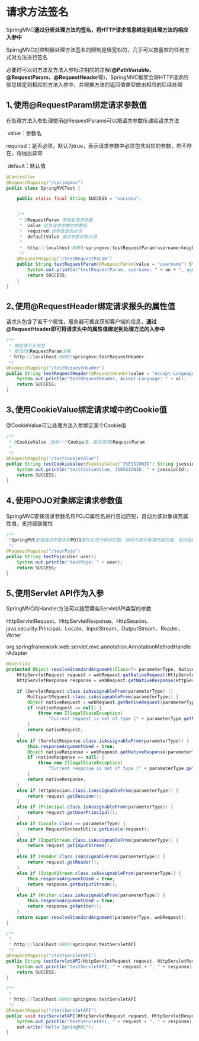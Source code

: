 # 请求方法签名

SpringMVC**通过分析处理方法的签名，将HTTP请求信息绑定到处理方法的相应入参中**

SpirngMVC对控制器处理方法签名的限制是很宽松的，几乎可以按喜欢的任何方式对方法进行签名

必要时可以对方法及方法入参标注相应的注解(**@PathVariable、@RequestParam、@RequestHeader**等)，SpringMVC框架会将HTTP请求的信息绑定到相应的方法入参中，并根据方法的返回值类型做出相应的后续处理

## 1､使用@RequestParam绑定请求参数值

在处理方法入参处理使用@RequestParams可以把请求参数传递给请求方法

​	value：参数名

​	required：是否必须，默认为true，表示请求参数中必须包含对应的参数，若不存在，将抛出异常

​	default：默认值

```java
@Controller
@RequestMapping("/springmvc")
public class SpringMVCTest {

	public static final String SUCCESS = "success";


	/**
	 * @RequestParam 来映射请求参数
	 *  value 值为请求参数的参数名
	 *  required 该参数是否必须
	 *  defaultValue 请求参数的默认值
	 *  
	 *  http://localhost:8080/springmvc/testRequestParam?username=knight&age=11
	 */
	@RequestMapping("/testRequestParam")
	public String testRequestParam(@RequestParam(value = "username") String un, @RequestParam(value = "age",required = false,defaultValue = "0") int age) {
		System.out.println("testRequestParam, username: " + un + ", age: " + age);
		return SUCCESS;
	}
}
```



## 2､使用@RequestHeader绑定请求报头的属性值

请求头包含了若干个属性，服务器可据此获知客户端的信息，**通过@RequestHeader即可将请求头中的属性值绑定到处理方法的入参中**

```java
/**
 * 映射请示头信息
 * 用法同@RequestParam注解
 * http://localhost:8080/springmvc/testRequestHeader
 */
@RequestMapping("/testRequestHeader")
public String testRequestHeader(@RequestHeader(value = "Accept-Language") String al) {
    System.out.println("testRequestHeader, Accept-Language: " + al);
    return SUCCESS;
}
```

## 3､使用CookieValue绑定请求域中的Cookie值

@CookieValue可让处理方法入参绑定某个Cookie值

```java
/**
 * @CookieValue：映射一个Cookie值，属性值同@RequestParam
 *
 */
@RequestMapping("/testCookieValue")
public String testCookieValue(@CookieValue("JSESSIONID") String jsessionId) {
	System.out.println("testCookieValue, JSESSIONID: " + jsessionId);
	return SUCCESS;
}
```

## 4､使用POJO对象绑定请求参数值

SpringMVC安按请求参数名和POJO属性名进行自动匹配，自动为该对象填充属性值，支持级联属性

```java
/**
 *SpringMVC安按请求参数名和POJO属性名进行自动匹配，自动为该对象填充属性值，支持级联属性
 */
@RequestMapping("/testPojo")
public String testPojo(User user){
	System.out.println("testPojo: " + user);
	return SUCCESS;
}
```

## 5､使用Servlet API作为入参

SpringMVC的Handler方法可以接受哪些ServletAPI类型的参数

HttpServletRequest、HttpServletResponse、HttpSession、java.security.Principal、Locale、InputStream、OutputStream、Reader、Writer

org.springframework.web.servlet.mvc.annotation.AnnotationMethodHandlerAdapter

```java
@Override
protected Object resolveStandardArgument(Class<?> parameterType, NativeWebRequest webRequest) throws Exception {
    HttpServletRequest request = webRequest.getNativeRequest(HttpServletRequest.class);
    HttpServletResponse response = webRequest.getNativeResponse(HttpServletResponse.class);

    if (ServletRequest.class.isAssignableFrom(parameterType) ||
        MultipartRequest.class.isAssignableFrom(parameterType)) {
        Object nativeRequest = webRequest.getNativeRequest(parameterType);
        if (nativeRequest == null) {
            throw new IllegalStateException(
                "Current request is not of type [" + parameterType.getName() + "]: " + request);
        }
        return nativeRequest;
    }
    else if (ServletResponse.class.isAssignableFrom(parameterType)) {
        this.responseArgumentUsed = true;
        Object nativeResponse = webRequest.getNativeResponse(parameterType);
        if (nativeResponse == null) {
            throw new IllegalStateException(
                "Current response is not of type [" + parameterType.getName() + "]: " + response);
        }
        return nativeResponse;
    }
    else if (HttpSession.class.isAssignableFrom(parameterType)) {
        return request.getSession();
    }
    else if (Principal.class.isAssignableFrom(parameterType)) {
        return request.getUserPrincipal();
    }
    else if (Locale.class == parameterType) {
        return RequestContextUtils.getLocale(request);
    }
    else if (InputStream.class.isAssignableFrom(parameterType)) {
        return request.getInputStream();
    }
    else if (Reader.class.isAssignableFrom(parameterType)) {
        return request.getReader();
    }
    else if (OutputStream.class.isAssignableFrom(parameterType)) {
        this.responseArgumentUsed = true;
        return response.getOutputStream();
    }
    else if (Writer.class.isAssignableFrom(parameterType)) {
        this.responseArgumentUsed = true;
        return response.getWriter();
    }
    return super.resolveStandardArgument(parameterType, webRequest);
}
```

```java
/**
 * 
 * http://localhost:8080/springmvc/testServletAPI
 */
@RequestMapping("/testServletAPI")
public String testServletAPI(HttpServletRequest request, HttpServletResponse response) {
	System.out.println("testServletAPI, " + request + ", " + response);
	return SUCCESS;
}
```

```java
/**
 *
 * http://localhost:8080/springmvc/testServletAPI
 */
@RequestMapping("/testServletAPI")
public void testServletAPI(HttpServletRequest request, HttpServletResponse response, Writer out) throws IOException {
    System.out.println("testServletAPI, " + request + ", " + response);
    out.write("Hello SpringMVC");
}
```

